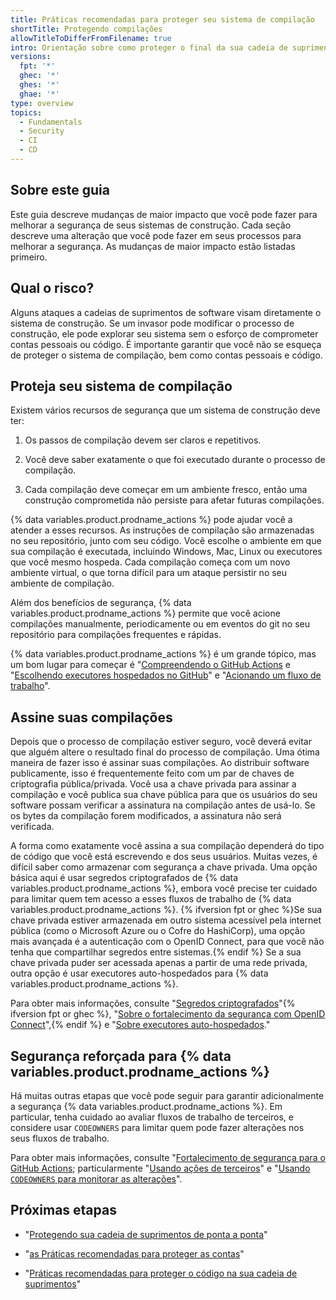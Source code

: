 ```yaml
---
title: Práticas recomendadas para proteger seu sistema de compilação
shortTitle: Protegendo compilações
allowTitleToDifferFromFilename: true
intro: Orientação sobre como proteger o final da sua cadeia de suprimentos — os sistemas que você usa para construir e distribuir artefatos.
versions:
  fpt: '*'
  ghec: '*'
  ghes: '*'
  ghae: '*'
type: overview
topics:
  - Fundamentals
  - Security
  - CI
  - CD
---
```


## Sobre este guia

Este guia descreve mudanças de maior impacto que você pode fazer para melhorar a segurança de seus sistemas de construção. Cada seção descreve uma alteração que você pode fazer em seus processos para melhorar a segurança. As mudanças de maior impacto estão listadas primeiro.

## Qual o risco?

Alguns ataques a cadeias de suprimentos de software visam diretamente o sistema de construção. Se um invasor pode modificar o processo de construção, ele pode explorar seu sistema sem o esforço de comprometer contas pessoais ou código. É importante garantir que você não se esqueça de proteger o sistema de compilação, bem como contas pessoais e código.

## Proteja seu sistema de compilação

Existem vários recursos de segurança que um sistema de construção deve ter:

1. Os passos de compilação devem ser claros e repetitivos.

2. Você deve saber exatamente o que foi executado durante o processo de compilação.

3. Cada compilação deve começar em um ambiente fresco, então uma construção comprometida não persiste para afetar futuras compilações.

{% data variables.product.prodname_actions %} pode ajudar você a atender a esses recursos. As instruções de compilação são armazenadas no seu repositório, junto com seu código. Você escolhe o ambiente em que sua compilação é executada, incluindo Windows, Mac, Linux ou executores que você mesmo hospeda. Cada compilação começa com um novo ambiente virtual, o que torna difícil para um ataque persistir no seu ambiente de compilação.

Além dos benefícios de segurança, {% data variables.product.prodname_actions %} permite que você acione compilações manualmente, periodicamente ou em eventos do git no seu repositório para compilações frequentes e rápidas.

{% data variables.product.prodname_actions %} é um grande tópico, mas um bom lugar para começar é "[Compreendendo o GitHub Actions](/actions/learn-github-actions/understanding-github-actions) e "[Escolhendo executores hospedados no GitHub](/actions/using-workflows/workflow-syntax-for-github-actions#choosing-github-hosted-runners)" e "[Acionando um fluxo de trabalho](/actions/using-workflows/triggering-a-workflow)".

## Assine suas compilações

Depois que o processo de compilação estiver seguro, você deverá evitar que alguém altere o resultado final do processo de compilação. Uma ótima maneira de fazer isso é assinar suas compilações. Ao distribuir software publicamente, isso é frequentemente feito com um par de chaves de criptografia pública/privada. Você usa a chave privada para assinar a compilação e você publica sua chave pública para que os usuários do seu software possam verificar a assinatura na compilação antes de usá-lo. Se os bytes da compilação forem modificados, a assinatura não será verificada.

A forma como exatamente você assina a sua compilação dependerá do tipo de código que você está escrevendo e dos seus usuários. Muitas vezes, é difícil saber como armazenar com segurança a chave privada. Uma opção básica aqui é usar segredos criptografados de {% data variables.product.prodname_actions %}, embora você precise ter cuidado para limitar quem tem acesso a esses fluxos de trabalho de {% data variables.product.prodname_actions %}. {% ifversion fpt or ghec %}Se sua chave privada estiver armazenada em outro sistema acessível pela internet pública (como o Microsoft Azure ou o Cofre do HashiCorp), uma opção mais avançada é a autenticação com o OpenID Connect, para que você não tenha que compartilhar segredos entre sistemas.{% endif %} Se a sua chave privada puder ser acessada apenas a partir de uma rede privada, outra opção é usar executores auto-hospedados para {% data variables.product.prodname_actions %}.

Para obter mais informações, consulte "[Segredos criptografados](/actions/security-guides/encrypted-secrets)"{% ifversion fpt or ghec %}, "[Sobre o fortalecimento da segurança com OpenID Connect](/actions/deployment/security-hardening-your-deployments/about-security-hardening-with-openid-connect)",{% endif %} e "[Sobre executores auto-hospedados](/actions/hosting-your-own-runners/about-self-hosted-runners)."

## Segurança reforçada para {% data variables.product.prodname_actions %}

Há muitas outras etapas que você pode seguir para garantir adicionalmente a segurança {% data variables.product.prodname_actions %}. Em particular, tenha cuidado ao avaliar fluxos de trabalho de terceiros, e considere usar `CODEOWNERS` para limitar quem pode fazer alterações nos seus fluxos de trabalho.

Para obter mais informações, consulte "[Fortalecimento de segurança para o GitHub Actions](/actions/security-guides/security-hardening-for-github-actions); particularmente "[Usando ações de terceiros](/actions/security-guides/security-hardening-for-github-actions#using-third-party-actions)" e "[Usando `CODEOWNERS` para monitorar as alterações](/actions/security-guides/security-hardening-for-github-actions#using-codeowners-to-monitor-changes)".

## Próximas etapas

- "[Protegendo sua cadeia de suprimentos de ponta a ponta](/code-security/supply-chain-security/end-to-end-supply-chain/end-to-end-supply-chain-overview)"

- "[as Práticas recomendadas para proteger as contas](/code-security/supply-chain-security/end-to-end-supply-chain/securing-accounts)"

- "[Práticas recomendadas para proteger o código na sua cadeia de suprimentos](/code-security/supply-chain-security/end-to-end-supply-chain/securing-code)"
